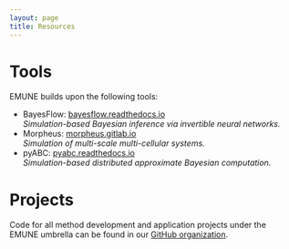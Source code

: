 ```yaml
---
layout: page
title: Resources
---
```


# Tools

EMUNE builds upon the following tools:

- BayesFlow: [bayesflow.readthedocs.io](https://bayesflow.readthedocs.io)<br/>*Simulation-based Bayesian inference via invertible neural networks.*
- Morpheus: [morpheus.gitlab.io](https://morpheus.gitlab.io)<br/>*Simulation of multi-scale multi-cellular systems.*
- pyABC: [pyabc.readthedocs.io](https://pyabc.readthedocs.io)<br/>*Simulation-based distributed approximate Bayesian computation.*

# Projects

Code for all method development and application projects under the EMUNE umbrella can be found in our [GitHub organization](https://github.com/emune-dev).
